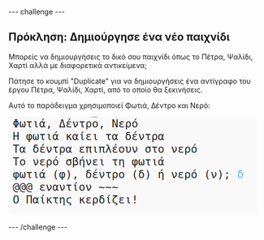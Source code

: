 \--- challenge \---

## Πρόκληση: Δημιούργησε ένα νέο παιχνίδι

Μπορείς να δημιουργήσεις το δικό σου παιχνίδι όπως το Πέτρα, Ψαλίδι, Χαρτί αλλά με διαφορετικά αντικείμενα;

Πάτησε το κουμπί "Duplicate" για να δημιουργήσεις ένα αντίγραφο του έργου Πέτρα, Ψαλίδι, Χαρτί, από το οποίο θα ξεκινήσεις.

Αυτό το παράδειγμα χρησιμοποιεί Φωτιά, Δέντρο και Νερό:

![screenshot](images/rps-fire.png)

\--- /challenge \---